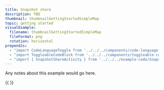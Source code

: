 ```yaml
---
title: Snapshot share
description: TBD
thumbnail: thumbnailGettingStartedSimpleMap
topic: getting started
visualExample:
  filename: thumbnailGettingStartedSimpleMap
  fileFormat: png
  rotation: horizontal
prependJs:
  - "import CodeLanguageToggle from '../../../components/code-language-toggle'"
  - "import ToggleableCodeBlock from '../../../components/toggleable-code-block'"
  - "import { SnapshotShareActivity } from '../../../example-code/SnapshotShareActivity.js'"
---
```


Any notes about this example would go here. 

{{
  <CodeLanguageToggle />
  <ToggleableCodeBlock 
    codeSnippet={SnapshotShareActivity}
  />
}}
